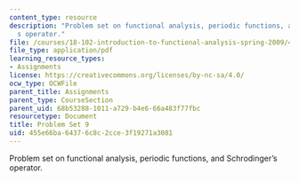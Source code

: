 ```yaml
---
content_type: resource
description: "Problem set on functional analysis, periodic functions, and Schrodinger\u2019\
  s operator."
file: /courses/18-102-introduction-to-functional-analysis-spring-2009/455e66ba64376c8c2cce3f19271a3081_MIT18_102s09_pset09.pdf
file_type: application/pdf
learning_resource_types:
- Assignments
license: https://creativecommons.org/licenses/by-nc-sa/4.0/
ocw_type: OCWFile
parent_title: Assignments
parent_type: CourseSection
parent_uid: 68b53288-1011-a729-b4e6-66a483f77fbc
resourcetype: Document
title: Problem Set 9
uid: 455e66ba-6437-6c8c-2cce-3f19271a3081
---
```

Problem set on functional analysis, periodic functions, and Schrodinger’s operator.